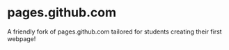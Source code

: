 pages.github.com
================

A friendly fork of pages.github.com tailored for students creating their first webpage!

